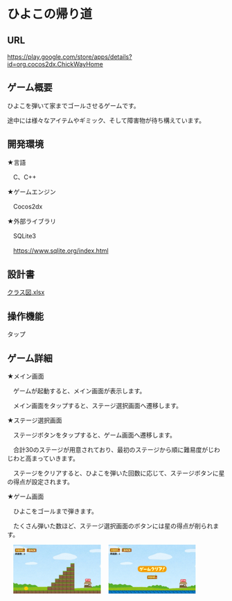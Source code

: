 # ひよこの帰り道

## URL

https://play.google.com/store/apps/details?id=org.cocos2dx.ChickWayHome

## ゲーム概要

ひよこを弾いて家までゴールさせるゲームです。

途中には様々なアイテムやギミック、そして障害物が待ち構えています。

## 開発環境

★言語

　C、C++

★ゲームエンジン

　Cocos2dx

★外部ライブラリ

　SQLite3
 
　https://www.sqlite.org/index.html

## 設計書

[クラス図.xlsx](./クラス図.xlsx)

## 操作機能

タップ

## ゲーム詳細

★メイン画面

　ゲームが起動すると、メイン画面が表示します。
 
　メイン画面をタップすると、ステージ選択画面へ遷移します。

★ステージ選択画面

　ステージボタンをタップすると、ゲーム画面へ遷移します。

　合計30のステージが用意されており、最初のステージから順に難易度がじわじわと高まっていきます。

　ステージをクリアすると、ひよこを弾いた回数に応じて、ステージボタンに星の得点が設定されます。

 ★ゲーム画面

　ひよこをゴールまで弾きます。
 
　たくさん弾いた数ほど、ステージ選択画面のボタンには星の得点が削られます。

　<img src="./ゲーム画面1.png" alt="代替テキスト" width="40%" />
　<img src="./ゲーム画面2.png" alt="代替テキスト" width="40%" />
